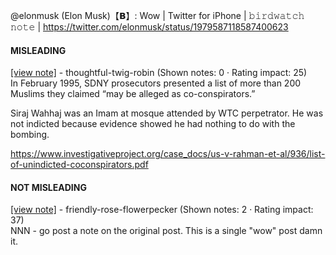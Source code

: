 @elonmusk (Elon Musk)【𝗕】: Wow | Twitter for iPhone | 𝚋𝚒𝚛𝚍𝚠𝚊𝚝𝚌𝚑 𝚗𝚘𝚝𝚎 | https://twitter.com/elonmusk/status/1979587118587400623

#### MISLEADING

[[view note]](https://x.com/i/birdwatch/n/1979733371535466925) - thoughtful-twig-robin (Shown notes: 0 · Rating impact: 25)\
In February 1995, SDNY prosecutors presented a list of more than 200 Muslims they claimed “may be alleged as co-conspirators.” 

Siraj Wahhaj was an Imam at mosque attended by WTC perpetrator. He was not indicted because evidence showed he had nothing to do with the bombing.
 
https://www.investigativeproject.org/case_docs/us-v-rahman-et-al/936/list-of-unindicted-coconspirators.pdf

#### NOT MISLEADING

[[view note]](https://x.com/i/birdwatch/n/1979758073632674155) - friendly-rose-flowerpecker (Shown notes: 2 · Rating impact: 37)\
NNN - go post a note on the original post.
This is a single "wow" post damn it.
